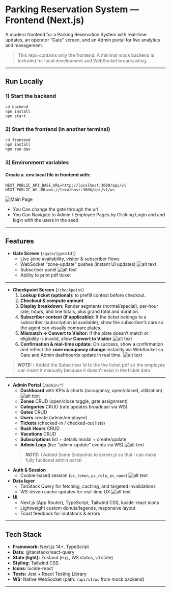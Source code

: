 # Parking Reservation System — Frontend (Next.js)

A modern frontend for a Parking Reservation System with real-time updates, an operator “Gate” screen, and an Admin portal for live analytics and management.

> This repo contains only the frontend. A minimal mock backend is included for local development and WebSocket broadcasting.

---

## Run Locally

### 1) Start the backend

```bash
cd backend
npm install
npm start
```

### 2) Start the frontend (in another terminal)

```bash
cd frontend
npm install
npm run dev
```

### 3) Environment variables

#### Create a .env.local file in frontend with:

```env
NEXT_PUBLIC_API_BASE_URL=http://localhost:3000/api/v1
NEXT_PUBLIC_WS_URL=ws://localhost:3000/api/v1/ws
```

![Main Page](image.png)

- You Can change the gate through the url
- You Can Navigate to Admin / Employee Pages by Clicking Login and and login with the users in the seed

---

## Features

- **Gate Screen** (`/gate/[gateId]`)
  - Live zone availability, visitor & subscriber flows
  - WebSocket “zone-update” pushes (instant UI updates)
    ![alt text](gif2.gif)
  - Subscriber panel
    ![alt text](gif1.gif)
  - Ability to print pdf ticket
---
- **Checkpoint Screen** (`/checkpoint`)
  1. **Lookup ticket (optional):** to prefill context before checkout.
  2. **Checkout & compute amount** 
  3. **Display breakdown:** Render segments (normal/special), per-hour rate, hours, and line totals, plus grand total and duration.
  4. **Subscriber context (if applicable):** If the ticket belongs to a subscriber (subscription id available), show the subscriber’s cars so the agent can visually compare plates.
  5. **Mismatch → Convert to Visitor:** If the plate doesn’t match or eligibility is invalid, allow **Convert to Visitor**
![alt text](image-3.png)
  6. **Confirmation & real-time update:** On success, show a confirmation and reflect the **zone occupancy change** instantly via WebSocket so Gate and Admin dashboards update in real time.
    ![alt text](gif3.gif)
> **_NOTE:_**  I Added the Subscriber Id to the the ticket pdf so the employee can insert it manually because it doesn't exist in the ticket data
---
- **Admin Portal** (`/admin/*`)
  - **Dashboard** with KPIs & charts (occupancy, open/closed, utilization)
    ![alt text](image-1.png)
  - **Zones** CRUD (open/close toggle, gate assignment)
  - **Categories** CRUD (rate updates broadcast via WS)
  - **Gates** CRUD
  - **Users** create (admin/employee)
  - **Tickets** (checked-in / checked-out lists)
  - **Rush Hours** CRUD
  - **Vacations** CRUD
  - **Subscriptions** list + details modal + create/update
  - **Admin Logs** (live “admin-update” events via WS)
     ![alt text](gif4.gif)
  > **_NOTE:_**  I Added Some Endpoints to server.js so that i can make fully fuctional admin portal
- **Auth & Session**
  - Cookie-based session (`ps_token`, `ps_role`, `ps_name`)
  ![alt text](image-4.png)
- **Data layer**
  - TanStack Query for fetching, caching, and targeted invalidations
  - WS-driven cache updates for real-time UX
![alt text](gif5.gif)
- **UI**
  - Next.js (App Router), TypeScript, Tailwind CSS, lucide-react icons
  - Lightweight custom donuts/legends, responsive layout
  - Toast feedback for mutations & errors

---

## Tech Stack

- **Framework:** Next.js 14+, TypeScript
- **Data:** @tanstack/react-query
- **State (light):** Zustand (e.g., WS status, UI state)
- **Styling:** Tailwind CSS
- **Icons:** lucide-react
- **Tests:** Jest + React Testing Library
- **WS:** Native WebSocket (path: `/api/v1/ws` from mock backend)

---
